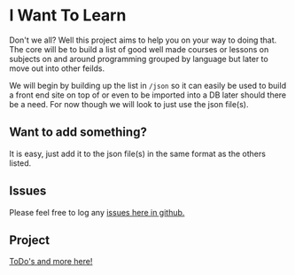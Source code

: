 
# I Want To Learn

Don't we all? Well this project aims to help you on your way to doing that. The core will be to build a list of good well made courses or lessons on subjects on and around programming grouped by language but later to move out into other feilds.

We will begin by building up the list in `/json` so it can easily be used to build a front end site on top of or even to be imported into a DB later should there be a need. For now though we will look to just use the json file(s).

## Want to add something? 

It is easy, just add it to the json file(s) in the same format as the others listed.

## Issues

Please feel free to log any [issues here in github.](https://github.com/CEREBR4L/IWantToLearn/issues)

## Project 

[ToDo's and more here!](https://github.com/CEREBR4L/IWantToLearn/projects/1)

